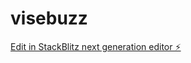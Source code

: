 # visebuzz

[Edit in StackBlitz next generation editor ⚡️](https://stackblitz.com/~/github.com/nireadaddy/visebuzz)